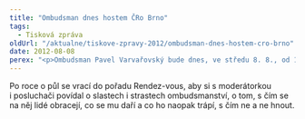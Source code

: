```yaml
---
title: "Ombudsman dnes hostem ČRo Brno"
tags:
  - Tisková zpráva
oldUrl: "/aktualne/tiskove-zpravy-2012/ombudsman-dnes-hostem-cro-brno"
date: 2012-08-08
perex: "<p>Ombudsman Pavel Varvařovský bude dnes, ve středu 8. 8., od 15:00 h hostem Marcely Vandrové v pořadu Rendez-vous na ČRo Brno.</p>"
---
```


<!-- imported from the old website -->

<p>Po roce o půl se vrací do pořadu Rendez-vous, aby si s moderátorkou i posluchači povídal o slastech i strastech ombudsmanství, o tom, s čím se na něj lidé obracejí, co se mu daří a co ho naopak trápí, s čím ne a ne hnout.</p>
